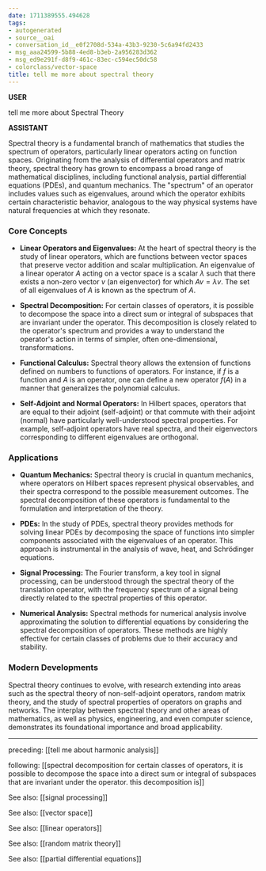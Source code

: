 ```yaml
---
date: 1711389555.494628
tags:
- autogenerated
- source__oai
- conversation_id__e0f2708d-534a-43b3-9230-5c6a94fd2433
- msg_aaa24599-5b88-4ed8-b3eb-2a956283d362
- msg_ed9e291f-d8f9-461c-83ec-c594ec50dc58
- colorclass/vector-space
title: tell me more about spectral theory
---
```


**USER**

tell me more about Spectral Theory


**ASSISTANT**

Spectral theory is a fundamental branch of mathematics that studies the spectrum of operators, particularly linear operators acting on function spaces. Originating from the analysis of differential operators and matrix theory, spectral theory has grown to encompass a broad range of mathematical disciplines, including functional analysis, partial differential equations (PDEs), and quantum mechanics. The "spectrum" of an operator includes values such as eigenvalues, around which the operator exhibits certain characteristic behavior, analogous to the way physical systems have natural frequencies at which they resonate.

### Core Concepts

- **Linear Operators and Eigenvalues:** At the heart of spectral theory is the study of linear operators, which are functions between vector spaces that preserve vector addition and scalar multiplication. An eigenvalue of a linear operator $A$ acting on a vector space is a scalar $\lambda$ such that there exists a non-zero vector $v$ (an eigenvector) for which $Av = \lambda v$. The set of all eigenvalues of $A$ is known as the spectrum of $A$.

- **Spectral Decomposition:** For certain classes of operators, it is possible to decompose the space into a direct sum or integral of subspaces that are invariant under the operator. This decomposition is closely related to the operator's spectrum and provides a way to understand the operator's action in terms of simpler, often one-dimensional, transformations.

- **Functional Calculus:** Spectral theory allows the extension of functions defined on numbers to functions of operators. For instance, if $f$ is a function and $A$ is an operator, one can define a new operator $f(A)$ in a manner that generalizes the polynomial calculus.

- **Self-Adjoint and Normal Operators:** In Hilbert spaces, operators that are equal to their adjoint (self-adjoint) or that commute with their adjoint (normal) have particularly well-understood spectral properties. For example, self-adjoint operators have real spectra, and their eigenvectors corresponding to different eigenvalues are orthogonal.

### Applications

- **Quantum Mechanics:** Spectral theory is crucial in quantum mechanics, where operators on Hilbert spaces represent physical observables, and their spectra correspond to the possible measurement outcomes. The spectral decomposition of these operators is fundamental to the formulation and interpretation of the theory.

- **PDEs:** In the study of PDEs, spectral theory provides methods for solving linear PDEs by decomposing the space of functions into simpler components associated with the eigenvalues of an operator. This approach is instrumental in the analysis of wave, heat, and Schrödinger equations.

- **Signal Processing:** The Fourier transform, a key tool in signal processing, can be understood through the spectral theory of the translation operator, with the frequency spectrum of a signal being directly related to the spectral properties of this operator.

- **Numerical Analysis:** Spectral methods for numerical analysis involve approximating the solution to differential equations by considering the spectral decomposition of operators. These methods are highly effective for certain classes of problems due to their accuracy and stability.

### Modern Developments

Spectral theory continues to evolve, with research extending into areas such as the spectral theory of non-self-adjoint operators, random matrix theory, and the study of spectral properties of operators on graphs and networks. The interplay between spectral theory and other areas of mathematics, as well as physics, engineering, and even computer science, demonstrates its foundational importance and broad applicability.


---

preceding: [[tell me about harmonic analysis]]  


following: [[spectral decomposition for certain classes of operators, it is possible to decompose the space into a direct sum or integral of subspaces that are invariant under the operator. this decomposition is]]

See also: [[signal processing]]


See also: [[vector space]]


See also: [[linear operators]]


See also: [[random matrix theory]]


See also: [[partial differential equations]]